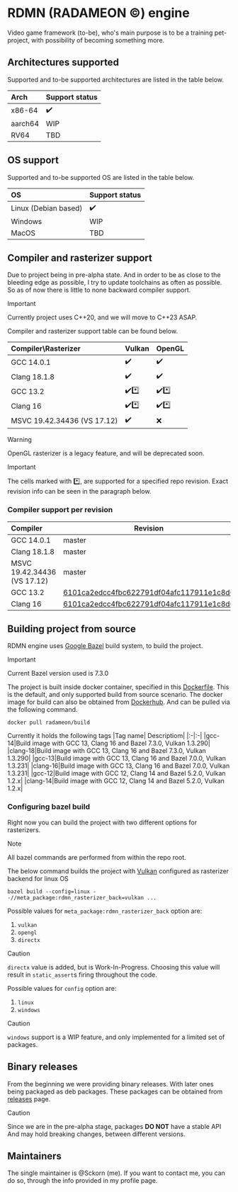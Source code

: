 # RDMN (RADAMEON :copyright:) engine
Video game framework (to-be), who's main purpose is to be a training pet-project, with possibility of becoming something more.

## Architectures supported

Supported and to-be supported architectures are listed in the table below.

|Arch|Support status|
|:------|----------|
|x86-64|:heavy_check_mark:|
|aarch64|WIP|
|RV64|TBD|

## OS support

Supported and to-be supported OS are listed in the table below.

|OS|Support status|
|:------|----------|
|Linux (Debian based)|:heavy_check_mark:|
|Windows|WIP|
|MacOS|TBD|

## Compiler and rasterizer support

Due to project being in pre-alpha state.  And in order to be as close to the bleeding edge as possible, I try to update toolchains as often as possible.
So as of now there is little to none backward compiler support.

> [!IMPORTANT]
> Currently project uses C++20, and we will move to C++23 ASAP.

Compiler and rasterizer support table can be found below.

|Compiler\Rasterizer|Vulkan|OpenGL|
|:-------|----------|---|
|GCC 14.0.1|:heavy_check_mark:|:heavy_check_mark:|
|Clang 18.1.8|:heavy_check_mark:|:heavy_check_mark:|
|GCC 13.2|:heavy_check_mark::asterisk:|:heavy_check_mark::asterisk:|
|Clang 16|:heavy_check_mark::asterisk:|:heavy_check_mark::asterisk:|
|MSVC 19.42.34436 (VS 17.12)|:heavy_check_mark:|:x:|

> [!WARNING]
> OpenGL rasterizer is a legacy feature, and will be deprecated soon.

> [!IMPORTANT] 
> The cells marked with :asterisk:, are supported for a specified repo revision. Exact revision info can be seen in the paragraph below.

### Compiler support per revision

|Compiler|Revision|
|:-------|----------|
|GCC 14.0.1|master|
|Clang 18.1.8|master|
|MSVC 19.42.34436 (VS 17.12)|master|
|GCC 13.2|[6101ca2edcc4fbc622791df04afc117911e1c8d6](https://github.com/Sckorn/rcbe_engine/commit/6101ca2edcc4fbc622791df04afc117911e1c8d6)|
|Clang 16|[6101ca2edcc4fbc622791df04afc117911e1c8d6](https://github.com/Sckorn/rcbe_engine/commit/6101ca2edcc4fbc622791df04afc117911e1c8d6)|

## Building project from source

RDMN engine uses [Google Bazel](https://bazel.build/) build system, to build the project. 

> [!IMPORTANT]
> Current Bazel version used is 7.3.0

The project is built inside docker container, specified in this [Dockerfile](docker/dockerfiles/build.docker). This is the default, and only supported build from source scenario.
The docker image for build can also be obtained from [Dockerhub](https://hub.docker.com/r/radameon/build/tags).
And can be pulled via the following command.
```
docker pull radameon/build
```

Currently it holds the following tags
|Tag name| Descriptiom|
|:-|:-|
|gcc-14|Build image with GCC 13, Clang 16 and Bazel 7.3.0, Vulkan 1.3.290|
|clang-18|Build image with GCC 13, Clang 16 and Bazel 7.3.0, Vulkan 1.3.290|
|gcc-13|Build image with GCC 13, Clang 16 and Bazel 7.0.0, Vulkan 1.3.231|
|clang-16|Build image with GCC 13, Clang 16 and Bazel 7.0.0, Vulkan 1.3.231|
|gcc-12|Build image with GCC 12, Clang 14 and Bazel 5.2.0, Vulkan 1.2.x|
|clang-14|Build image with GCC 12, Clang 14 and Bazel 5.2.0, Vulkan 1.2.x|

### Configuring bazel build

Right now you can build the project with two different options for rasterizers.

> [!NOTE]
> All bazel commands are performed from within the repo root.

The below command builds the project with [Vulkan](https://www.vulkan.org/) configured as rasterizer backend for linux OS

```
bazel build --config=linux --//meta_package:rdmn_rasterizer_back=vulkan ...
```

Possible values for `meta_package:rdmn_rasterizer_back` option are:
1. `vulkan`
2. `opengl`
3. `directx`

> [!CAUTION]
> `directx` value is added, but is Work-In-Progress. Choosing this value will result in `static_assert`s firing throughout the code.

Possible values for `config` option are:
1. `linux`
2. `windows`

> [!CAUTION]
> `windows` support is a WIP feature, and only implemented for a limited set of packages.

## Binary releases

From the beginning we were providing binary releases. With later ones being packaged as deb packages.
These packages can be obtained from [releases](https://github.com/Sckorn/rcbe_engine/releases) page.

> [!CAUTION]
> Since we are in the pre-alpha stage, packages **DO NOT** have a stable API
> And may hold breaking changes, between different versions.

## Maintainers

The single maintainer is @Sckorn (me).
If you want to contact me, you can do so, through the info provided in my profile page.
